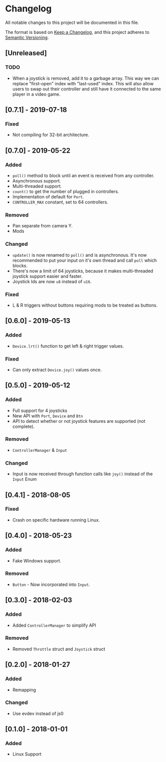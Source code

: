 # Changelog
All notable changes to this project will be documented in this file.

The format is based on [Keep a Changelog](https://keepachangelog.com/en/1.0.0/),
and this project adheres to [Semantic Versioning](https://code.plopgrizzly.com/semver/).

## [Unreleased]
### TODO
- When a joystick is removed, add it to a garbage array.  This way we can replace "first-open" index with "last-used" index.  This will also allow users to swap out their controller and still have it connected to the same player in a video game.

## [0.7.1] - 2019-07-18
### Fixed
- Not compiling for 32-bit architecture.

## [0.7.0] - 2019-05-22
### Added
- `poll()` method to block until an event is received from any controller.
- Asynchronous support.
- Multi-threaded support.
- `count()` to get the number of plugged in controllers.
- Implementation of default for `Port`.
- `CONTROLLER_MAX` constant, set to 64 controllers.

### Removed
- Pan separate from camera Y.
- Mods

### Changed
- `update()` is now renamed to `poll()` and is asynchronous.  It's now recommended to put your input on it's own thread and call `poll` which blocks.
- There's now a limit of 64 joysticks, because it makes multi-threaded joystick support easier and faster.
- Joystick Ids are now `u8` instead of `u16`.

### Fixed
- L & R triggers without buttons requiring mods to be treated as buttons.

## [0.6.0] - 2019-05-13
### Added
- `Device.lrt()` function to get left & right trigger values.

### Fixed
- Can only extract `Device.joy()` values once.

## [0.5.0] - 2019-05-12
### Added
- Full support for 4 joysticks
- New API with `Port`, `Device` and `Btn`
- API to detect whether or not joystick features are supported (not complete).

### Removed
- `ControllerManager` & `Input`

### Changed
- Input is now received through function calls like `joy()` instead of the `Input` Enum

## [0.4.1] - 2018-08-05
### Fixed
- Crash on specific hardware running Linux.

## [0.4.0] - 2018-05-23
### Added
- Fake Windows support.

### Removed
- `Button` - Now incorporated into `Input`.

## [0.3.0] - 2018-02-03
### Added
- Added `ControllerManager` to simplify API

### Removed
- Removed `Throttle` struct and `Joystick` struct

## [0.2.0] - 2018-01-27
### Added
- Remapping

### Changed
- Use evdev instead of js0

## [0.1.0] - 2018-01-01
### Added
- Linux Support
